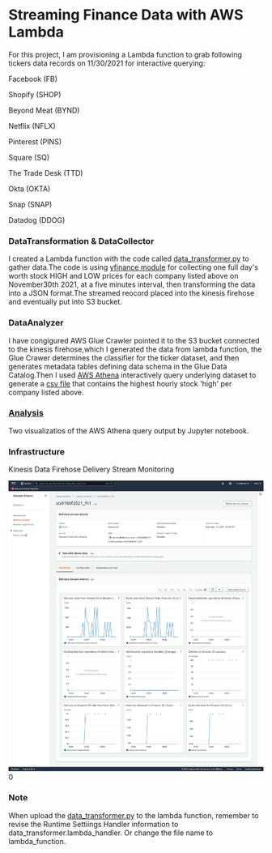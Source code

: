 # Streaming Finance Data with AWS Lambda
For this project, I am provisioning a Lambda function to grab following tickers data records on 11/30/2021 for interactive querying:

Facebook (FB)

Shopify (SHOP)

Beyond Meat (BYND)

Netflix (NFLX)

Pinterest (PINS)

Square (SQ)

The Trade Desk (TTD)

Okta (OKTA)

Snap (SNAP)

Datadog (DDOG)

### DataTransformation & DataCollector
I created a Lambda function with the code called [data_transformer.py](https://github.com/tdlilei/Project03/blob/main/data_transformer.py) to gather data.The code is using [yfinance module](https://pypi.org/project/yfinance/) for collecting one full day's worth stock HIGH and LOW prices for each company listed above on November30th 2021, at a five minutes interval, then transforming the data into a JSON format.The streamed reocord placed into the kinesis firehose and eventually put into S3 bucket.


### DataAnalyzer
I have congigured AWS Glue Crawler pointed it to the S3 bucket connected to the kinesis firehose,which I generated the data from lambda function, the Glue Crawer determines the classifier for the ticker dataset, and then generates metadata tables defining data schema in the Glue Data Catalog.Then I used [AWS Athena](https://github.com/tdlilei/Project03/blob/main/query.sql) interactively query underlying dataset to generate a [csv file](https://github.com/tdlilei/Project03/blob/main/results.csv) that contains the highest hourly stock 'high' per company listed above.


### [Analysis](https://github.com/tdlilei/Project03/blob/main/Analysis.ipynb)
Two visualizatios of the AWS Athena query output by Jupyter notebook.


### Infrastructure
Kinesis Data Firehose Delivery Stream Monitoring 

![notebook](assets/kinesis_config.png)0

### Note
When upload the [data_transformer.py](https://github.com/tdlilei/Project03/blob/main/data_transformer.py) to the lambda function, remember to revise the Runtime Settiings Handler information to data_transformer.lambda_handler. Or change the file name to lambda_function.
